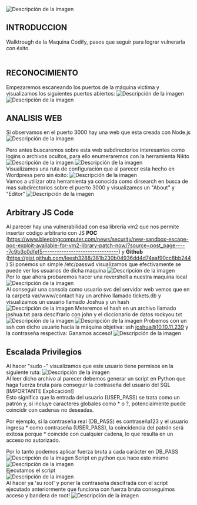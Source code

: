 ![Descripción de la imagen](PortadaCodify.png)
## INTRODUCCION
Walktrough de la Maquina Codify, pasos que seguir para lograr vulnerarla con éxito.<br/>
<br />

## RECONOCIMIENTO
Empezaremos escaneando los puertos de la máquina victima y visualizamos los siguientes puertos abiertos:
![Descripción de la imagen](Imagen1Codify.png)
![Descripción de la imagen](Imagen2Codify.png)
## ANALISIS WEB
Si observamos en el puerto 3000 hay una web que esta creada con Node.js
![Descripción de la imagen](Imagen3Codify.png)

Pero antes buscaremos sobre esta web subdirectorios interesantes como logins o archivos ocultos, para ello enumeraremos con la herramienta Nikto<br>
![Descripción de la imagen](Imagen4Codify.png)
![Descripción de la imagen](Imagen5Codify.png)<br>
Visualizamos una ruta de configuración que al parecer esta hecho en Wordpress pero sin éxito:
![Descripción de la imagen](Imagen6Codify.png)<br>
Vamos a utilizar otra herramienta ya conocida como dirsearch en busca de mas subdirectorios sobre el puerto 3000 y visualizamos un "About" y "Editor"
![Descripción de la imagen](Imagen7Codify.png)

## Arbitrary JS Code
Al parecer hay una vulnerabilidad con esa librería vm2 que nos permite insertar código arbitrario con JS **POC** (https://www.bleepingcomputer.com/news/security/new-sandbox-escape-poc-exploit-available-for-vm2-library-patch-now/?source=post_page-----7c9b3c0dfef5--------------------------------) y **Github** (https://gist.github.com/leesh3288/381b230b04936dd4d74aaf90cc8bb244)
Si ponemos un simple /etc/passwd visualizamos que efectivamente se puede ver los usuarios de dicha maquina
![Descripción de la imagen](Imagen9Codify.png)<br/>
Por lo que ahora probaremos hacer una revershell a nuestra maquina local
![Descripción de la imagen](Imagen13Codify.png)<br/>
Al conseguir una consola como usuario svc del servidor web vemos que en la carpeta var/www/contact hay un archivo llamado tickets.db y visualizamos un usuario llamado Joshua y un hash
![Descripción de la imagen](Imagen14Codify.png)
Meteremos el hash en un archivo llamado joshua.txt para descifrarlo con john y el diccionario de datos rockyou.txt
![Descripción de la imagen](Imagen15Codify.png)
![Descripción de la imagen](Imagen16Codify.png)
Probemos con un ssh con dicho usuario hacia la máquina objetiva:
ssh joshua@10.10.11.239 y la contraseña respectiva:
Ganamos acceso!
![Descripción de la imagen](Imagen17Codify.png)

## Escalada Privilegios
Al hacer "sudo -" visualizamos que este usuario tiene permisos en la siguiente ruta:
![Descripción de la imagen](Imagen18Codify.png)<br>
Al leer dicho archivo al parecer debemos generar un script en Python que haga fuerza bruta para conseguir la contraseña del usuario del SQL<br>
[IMPORTANTE Explicación!]<br>
Esto significa que la entrada del usuario (USER_PASS) se trata como un patrón y, si incluye caracteres globales como * o ?, potencialmente puede coincidir con cadenas no deseadas.

Por ejemplo, si la contraseña real (DB_PASS) es contraseña123 y el usuario ingresa * como contraseña (USER_PASS), la coincidencia del patrón será exitosa porque * coincide con cualquier cadena, lo que resulta en un acceso no autorizado.

Por lo tanto podemos aplicar fuerza bruta a cada carácter en DB_PASS
![Descripción de la imagen](Imagen19Codify.png)
Script en python que hace esto mismo<br>
![Descripción de la imagen](Imagen20Codify.png)<br>
Ejecutamos el script<br>
![Descripción de la imagen](Imagen21Codify.png)<br>
Al hacer ya 'su root' y poner la contraseña descifrada con el script ejecutado anteriormente que funciona con fuerza bruta conseguimos acceso y bandera de root!
![Descripción de la imagen](Imagen22Codify.png)
